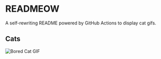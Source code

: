 # READMEOW

A self-rewriting README powered by GitHub Actions to display cat gifs.

## Cats

![Bored Cat GIF](https://media4.giphy.com/media/v1.Y2lkPTlhY2QwMmRhaDRjaGViMmhmbW5sNmE5Z2d0Y2hucHphYnhncTd2dGM1bjRtemVmdSZlcD12MV9naWZzX3NlYXJjaCZjdD1n/mlvseq9yvZhba/200.gif)
